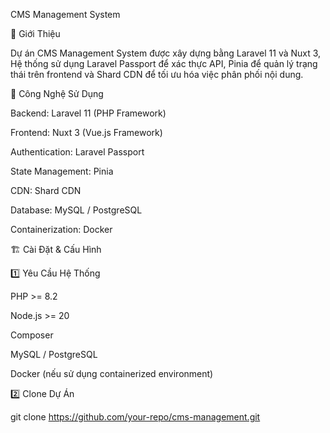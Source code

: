 CMS Management System

📌 Giới Thiệu

Dự án CMS Management System được xây dựng bằng Laravel 11 và Nuxt 3,  Hệ thống sử dụng Laravel Passport để xác thực API, Pinia để quản lý trạng thái trên frontend và Shard CDN để tối ưu hóa việc phân phối nội dung.

🚀 Công Nghệ Sử Dụng

Backend: Laravel 11 (PHP Framework)

Frontend: Nuxt 3 (Vue.js Framework)

Authentication: Laravel Passport

State Management: Pinia

CDN: Shard CDN

Database: MySQL / PostgreSQL

Containerization: Docker

🏗 Cài Đặt & Cấu Hình

1️⃣ Yêu Cầu Hệ Thống

PHP >= 8.2

Node.js >= 20

Composer

MySQL / PostgreSQL

Docker (nếu sử dụng containerized environment)

2️⃣ Clone Dự Án

git clone https://github.com/your-repo/cms-management.git

